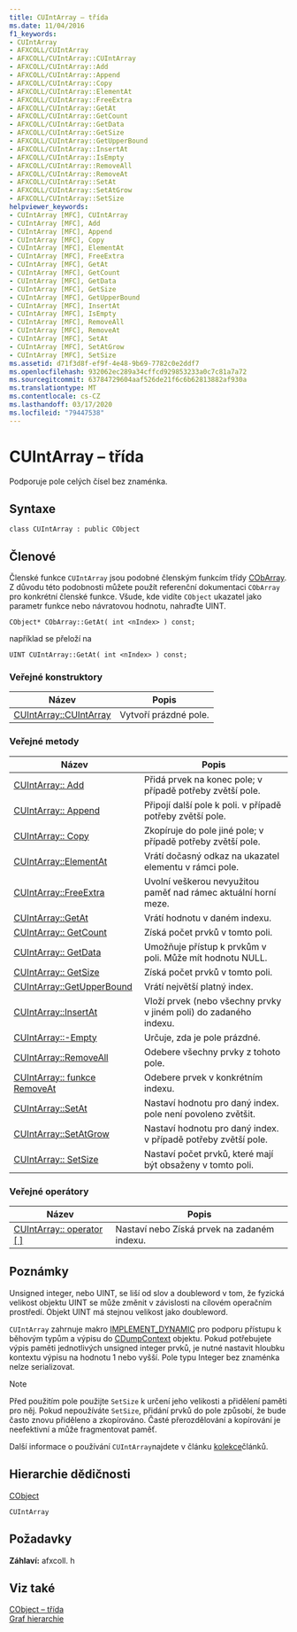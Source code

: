 ```yaml
---
title: CUIntArray – třída
ms.date: 11/04/2016
f1_keywords:
- CUIntArray
- AFXCOLL/CUIntArray
- AFXCOLL/CUIntArray::CUIntArray
- AFXCOLL/CUIntArray::Add
- AFXCOLL/CUIntArray::Append
- AFXCOLL/CUIntArray::Copy
- AFXCOLL/CUIntArray::ElementAt
- AFXCOLL/CUIntArray::FreeExtra
- AFXCOLL/CUIntArray::GetAt
- AFXCOLL/CUIntArray::GetCount
- AFXCOLL/CUIntArray::GetData
- AFXCOLL/CUIntArray::GetSize
- AFXCOLL/CUIntArray::GetUpperBound
- AFXCOLL/CUIntArray::InsertAt
- AFXCOLL/CUIntArray::IsEmpty
- AFXCOLL/CUIntArray::RemoveAll
- AFXCOLL/CUIntArray::RemoveAt
- AFXCOLL/CUIntArray::SetAt
- AFXCOLL/CUIntArray::SetAtGrow
- AFXCOLL/CUIntArray::SetSize
helpviewer_keywords:
- CUIntArray [MFC], CUIntArray
- CUIntArray [MFC], Add
- CUIntArray [MFC], Append
- CUIntArray [MFC], Copy
- CUIntArray [MFC], ElementAt
- CUIntArray [MFC], FreeExtra
- CUIntArray [MFC], GetAt
- CUIntArray [MFC], GetCount
- CUIntArray [MFC], GetData
- CUIntArray [MFC], GetSize
- CUIntArray [MFC], GetUpperBound
- CUIntArray [MFC], InsertAt
- CUIntArray [MFC], IsEmpty
- CUIntArray [MFC], RemoveAll
- CUIntArray [MFC], RemoveAt
- CUIntArray [MFC], SetAt
- CUIntArray [MFC], SetAtGrow
- CUIntArray [MFC], SetSize
ms.assetid: d71f3d8f-ef9f-4e48-9b69-7782c0e2ddf7
ms.openlocfilehash: 932062ec289a34cffcd929853233a0c7c81a7a72
ms.sourcegitcommit: 63784729604aaf526de21f6c6b62813882af930a
ms.translationtype: MT
ms.contentlocale: cs-CZ
ms.lasthandoff: 03/17/2020
ms.locfileid: "79447538"
---
```

# <a name="cuintarray-class"></a>CUIntArray – třída

Podporuje pole celých čísel bez znaménka.

## <a name="syntax"></a>Syntaxe

```
class CUIntArray : public CObject
```

## <a name="members"></a>Členové

Členské funkce `CUIntArray` jsou podobné členským funkcím třídy [CObArray](../../mfc/reference/cobarray-class.md). Z důvodu této podobnosti můžete použít referenční dokumentaci `CObArray` pro konkrétní členské funkce. Všude, kde vidíte `CObject` ukazatel jako parametr funkce nebo návratovou hodnotu, nahraďte UINT.

`CObject* CObArray::GetAt( int <nIndex> ) const;`

například se přeloží na

`UINT CUIntArray::GetAt( int <nIndex> ) const;`

### <a name="public-constructors"></a>Veřejné konstruktory

|Název|Popis|
|----------|-----------------|
|[CUIntArray::CUIntArray](../../mfc/reference/cobarray-class.md#cobarray)|Vytvoří prázdné pole.|

### <a name="public-methods"></a>Veřejné metody

|Název|Popis|
|----------|-----------------|
|[CUIntArray:: Add](../../mfc/reference/cobarray-class.md#add)|Přidá prvek na konec pole; v případě potřeby zvětší pole.|
|[CUIntArray:: Append](../../mfc/reference/cobarray-class.md#append)|Připojí další pole k poli. v případě potřeby zvětší pole.|
|[CUIntArray:: Copy](../../mfc/reference/cobarray-class.md#copy)|Zkopíruje do pole jiné pole; v případě potřeby zvětší pole.|
|[CUIntArray::ElementAt](../../mfc/reference/cobarray-class.md#elementat)|Vrátí dočasný odkaz na ukazatel elementu v rámci pole.|
|[CUIntArray::FreeExtra](../../mfc/reference/cobarray-class.md#freeextra)|Uvolní veškerou nevyužitou paměť nad rámec aktuální horní meze.|
|[CUIntArray::GetAt](../../mfc/reference/cobarray-class.md#getat)|Vrátí hodnotu v daném indexu.|
|[CUIntArray:: GetCount](../../mfc/reference/cobarray-class.md#getcount)|Získá počet prvků v tomto poli.|
|[CUIntArray:: GetData](../../mfc/reference/cobarray-class.md#getdata)|Umožňuje přístup k prvkům v poli. Může mít hodnotu NULL.|
|[CUIntArray:: GetSize](../../mfc/reference/cobarray-class.md#getsize)|Získá počet prvků v tomto poli.|
|[CUIntArray::GetUpperBound](../../mfc/reference/cobarray-class.md#getupperbound)|Vrátí největší platný index.|
|[CUIntArray::InsertAt](../../mfc/reference/cobarray-class.md#insertat)|Vloží prvek (nebo všechny prvky v jiném poli) do zadaného indexu.|
|[CUIntArray::-Empty](../../mfc/reference/cobarray-class.md#isempty)|Určuje, zda je pole prázdné.|
|[CUIntArray::RemoveAll](../../mfc/reference/cobarray-class.md#removeall)|Odebere všechny prvky z tohoto pole.|
|[CUIntArray:: funkce RemoveAt](../../mfc/reference/cobarray-class.md#removeat)|Odebere prvek v konkrétním indexu.|
|[CUIntArray::SetAt](../../mfc/reference/cobarray-class.md#setat)|Nastaví hodnotu pro daný index. pole není povoleno zvětšit.|
|[CUIntArray::SetAtGrow](../../mfc/reference/cobarray-class.md#setatgrow)|Nastaví hodnotu pro daný index. v případě potřeby zvětší pole.|
|[CUIntArray:: SetSize](../../mfc/reference/cobarray-class.md#setsize)|Nastaví počet prvků, které mají být obsaženy v tomto poli.|

### <a name="public-operators"></a>Veřejné operátory

|Název|Popis|
|----------|-----------------|
|[CUIntArray:: operator \[ \]](../../mfc/reference/cobarray-class.md#operator_at)|Nastaví nebo Získá prvek na zadaném indexu.|

## <a name="remarks"></a>Poznámky

Unsigned integer, nebo UINT, se liší od slov a doubleword v tom, že fyzická velikost objektu UINT se může změnit v závislosti na cílovém operačním prostředí. Objekt UINT má stejnou velikost jako doubleword.

`CUIntArray` zahrnuje makro [IMPLEMENT_DYNAMIC](run-time-object-model-services.md#implement_dynamic) pro podporu přístupu k běhovým typům a výpisu do [CDumpContext](../../mfc/reference/cdumpcontext-class.md) objektu. Pokud potřebujete výpis paměti jednotlivých unsigned integer prvků, je nutné nastavit hloubku kontextu výpisu na hodnotu 1 nebo vyšší. Pole typu Integer bez znaménka nelze serializovat.

> [!NOTE]
>  Před použitím pole použijte `SetSize` k určení jeho velikosti a přidělení paměti pro něj. Pokud nepoužíváte `SetSize`, přidání prvků do pole způsobí, že bude často znovu přiděleno a zkopírováno. Časté přerozdělování a kopírování je neefektivní a může fragmentovat paměť.

Další informace o používání `CUIntArray`najdete v článku [kolekce](../../mfc/collections.md)článků.

## <a name="inheritance-hierarchy"></a>Hierarchie dědičnosti

[CObject](../../mfc/reference/cobject-class.md)

`CUIntArray`

## <a name="requirements"></a>Požadavky

**Záhlaví:** afxcoll. h

## <a name="see-also"></a>Viz také

[CObject – třída](../../mfc/reference/cobject-class.md)<br/>
[Graf hierarchie](../../mfc/hierarchy-chart.md)
